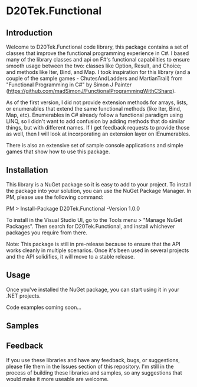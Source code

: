 # D20Tek.Functional

## Introduction
Welcome to D20Tek.Functional code library, this package contains a set of classes that improve the functional programming experience in C#. I based many of the library classes and api on F#'s functional capabilities to ensure smooth usage between the two: classes like Option, Result, and Choice; and methods like Iter, Bind, and Map. I took inspiration for this library (and a couple of the sample games - ChutesAndLadders and MartianTrail) from "Functional Programming in C#" by Simon J Painter (https://github.com/madSimonJ/FunctionalProgrammingWithCSharp).

As of the first version, I did not provide extension methods for arrays, lists, or enumerables that extend the same functional methods (like Iter, Bind, Map, etc). Enumerables in C# already follow a functional paradigm using LINQ, so I didn't want to add confusion by adding methods that do similar things, but with different names. If I get feedback requests to provide those as well, then I will look at incorporating an extension layer on IEnumerables.

There is also an extensive set of sample console applications and simple games that show how to use this package.

## Installation
This library is a NuGet package so it is easy to add to your project. To install the package into your solution, you can use the NuGet Package Manager. In PM, please use the following command:

PM > Install-Package D20Tek.Functional -Version 1.0.0

To install in the Visual Studio UI, go to the Tools menu > "Manage NuGet Packages". Then search for D20Tek.Functional, and install whichever packages you require from there.

Note: This package is still in pre-release because to ensure that the API works cleanly in multiple scenarios. Once it's been used in several projects and the API solidifies, it will move to a stable release.

## Usage
Once you've installed the NuGet package, you can start using it in your .NET projects.

Code examples coming soon...

## Samples

## Feedback
If you use these libraries and have any feedback, bugs, or suggestions, please file them in the Issues section of this repository. I'm still in the process of building these libraries and samples, so any suggestions that would make it more useable are welcome.
